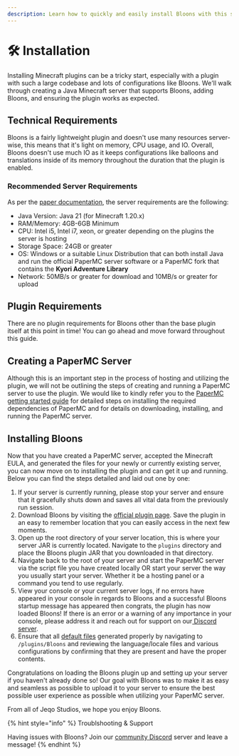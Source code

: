 ```yaml
---
description: Learn how to quickly and easily install Bloons with this step-by-step guide.
---
```


# 🛠️ Installation

Installing Minecraft plugins can be a tricky start, especially with a plugin with such a large codebase and lots of configurations like Bloons. We'll walk through creating a Java Minecraft server that supports Bloons, adding Bloons, and ensuring the plugin works as expected.

## Technical Requirements

Bloons is a fairly lightweight plugin and doesn't use many resources server-wise, this means that it's light on memory, CPU usage, and IO. Overall, Bloons doesn't use much IO as it keeps configurations like balloons and translations inside of its memory throughout the duration that the plugin is enabled.

### Recommended Server Requirements

As per the [paper documentation](https://docs.papermc.io/paper/getting-started), the server requirements are the following:

* Java Version: Java 21 (for Minecraft 1.20.x)
* RAM/Memory: 4GB-6GB Minimum
* CPU: Intel i5, Intel i7, xeon, or greater depending on the plugins the server is hosting
* Storage Space: 24GB or greater
* OS: Windows or a suitable Linux Distribution that can both install Java and run the official PaperMC server software or a PaperMC fork that contains the **Kyori Adventure Library**
* Network: 50MB/s or greater for download and 10MB/s or greater for upload

## Plugin Requirements

There are no plugin requirements for Bloons other than the base plugin itself at this point in time! You can go ahead and move forward throughout this guide.

## Creating a PaperMC Server

Although this is an important step in the process of hosting and utilizing the plugin, we will not be outlining the steps of creating and running a PaperMC server to use the plugin. We would like to kindly refer you to the [PaperMC getting started guide](https://docs.papermc.io/paper/getting-started) for detailed steps on installing the required dependencies of PaperMC and for details on downloading, installing, and running the PaperMC server.

## Installing Bloons

Now that you have created a PaperMC server, accepted the Minecraft EULA, and generated the files for your newly or currently existing server, you can now move on to installing the plugin and can get it up and running. Below you can find the steps detailed and laid out one by one:

1. If your server is currently running, please stop your server and ensure that it gracefully shuts down and saves all vital data from the previously run session.
2. Download Bloons by visiting the [official plugin page](https://jeqo.net/bloons). Save the plugin in an easy to remember location that you can easily access in the next few moments.
3. Open up the root directory of your server location, this is where your server JAR is currently located. Navigate to the `plugins` directory and place the Bloons plugin JAR that you downloaded in that directory.
4. Navigate back to the root of your server and start the PaperMC server via the script file you have created locally OR start your server the way you usually start your server. Whether it be a hosting panel or a command you tend to use regularly.&#x20;
5. View your console or your current server logs, if no errors have appeared in your console in regards to Bloons and a successful Bloons startup message has appeared then congrats, the plugin has now loaded Bloons! If there is an error or a warning of any importance in your console, please address it and reach out for support on our[ Discord server](https://jeqo.net/discord).
6. Ensure that all [default files](default-files/) generated properly by navigating to `/plugins/Bloons` and reviewing the language/locale files and various configurations by confirming that they are present and have the proper contents.

Congratulations on loading the Bloons plugin up and setting up your server if you haven't already done so! Our goal with Bloons was to make it as easy and seamless as possible to upload it to your server to ensure the best possible user experience as possible when utilizing your PaperMC server.

From all of Jeqo Studios, we hope you enjoy Bloons.

{% hint style="info" %}
Troublshooting & Support

Having issues with Bloons? Join our [community Discord](https://jeqo.net/discord) server and leave a message!
{% endhint %}
